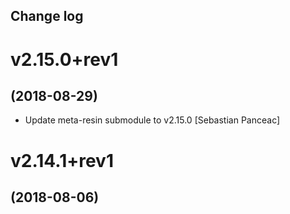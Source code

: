 Change log
-----------

# v2.15.0+rev1
## (2018-08-29)

* Update meta-resin submodule to v2.15.0 [Sebastian Panceac]

# v2.14.1+rev1
## (2018-08-06)
